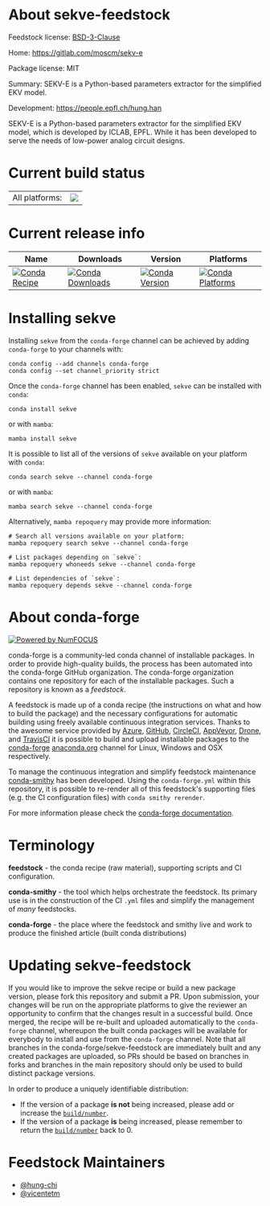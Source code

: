 About sekve-feedstock
=====================

Feedstock license: [BSD-3-Clause](https://github.com/conda-forge/sekve-feedstock/blob/main/LICENSE.txt)

Home: https://gitlab.com/moscm/sekv-e

Package license: MIT

Summary: SEKV-E is a Python-based parameters extractor for the simplified EKV model.

Development: https://people.epfl.ch/hung.han

SEKV-E is a Python-based parameters extractor for the simplified EKV model, which is developed by ICLAB, EPFL. While it has been developed to serve the needs of low-power analog circuit designs.

Current build status
====================


<table><tr><td>All platforms:</td>
    <td>
      <a href="https://dev.azure.com/conda-forge/feedstock-builds/_build/latest?definitionId=16853&branchName=main">
        <img src="https://dev.azure.com/conda-forge/feedstock-builds/_apis/build/status/sekve-feedstock?branchName=main">
      </a>
    </td>
  </tr>
</table>

Current release info
====================

| Name | Downloads | Version | Platforms |
| --- | --- | --- | --- |
| [![Conda Recipe](https://img.shields.io/badge/recipe-sekve-green.svg)](https://anaconda.org/conda-forge/sekve) | [![Conda Downloads](https://img.shields.io/conda/dn/conda-forge/sekve.svg)](https://anaconda.org/conda-forge/sekve) | [![Conda Version](https://img.shields.io/conda/vn/conda-forge/sekve.svg)](https://anaconda.org/conda-forge/sekve) | [![Conda Platforms](https://img.shields.io/conda/pn/conda-forge/sekve.svg)](https://anaconda.org/conda-forge/sekve) |

Installing sekve
================

Installing `sekve` from the `conda-forge` channel can be achieved by adding `conda-forge` to your channels with:

```
conda config --add channels conda-forge
conda config --set channel_priority strict
```

Once the `conda-forge` channel has been enabled, `sekve` can be installed with `conda`:

```
conda install sekve
```

or with `mamba`:

```
mamba install sekve
```

It is possible to list all of the versions of `sekve` available on your platform with `conda`:

```
conda search sekve --channel conda-forge
```

or with `mamba`:

```
mamba search sekve --channel conda-forge
```

Alternatively, `mamba repoquery` may provide more information:

```
# Search all versions available on your platform:
mamba repoquery search sekve --channel conda-forge

# List packages depending on `sekve`:
mamba repoquery whoneeds sekve --channel conda-forge

# List dependencies of `sekve`:
mamba repoquery depends sekve --channel conda-forge
```


About conda-forge
=================

[![Powered by
NumFOCUS](https://img.shields.io/badge/powered%20by-NumFOCUS-orange.svg?style=flat&colorA=E1523D&colorB=007D8A)](https://numfocus.org)

conda-forge is a community-led conda channel of installable packages.
In order to provide high-quality builds, the process has been automated into the
conda-forge GitHub organization. The conda-forge organization contains one repository
for each of the installable packages. Such a repository is known as a *feedstock*.

A feedstock is made up of a conda recipe (the instructions on what and how to build
the package) and the necessary configurations for automatic building using freely
available continuous integration services. Thanks to the awesome service provided by
[Azure](https://azure.microsoft.com/en-us/services/devops/), [GitHub](https://github.com/),
[CircleCI](https://circleci.com/), [AppVeyor](https://www.appveyor.com/),
[Drone](https://cloud.drone.io/welcome), and [TravisCI](https://travis-ci.com/)
it is possible to build and upload installable packages to the
[conda-forge](https://anaconda.org/conda-forge) [anaconda.org](https://anaconda.org/)
channel for Linux, Windows and OSX respectively.

To manage the continuous integration and simplify feedstock maintenance
[conda-smithy](https://github.com/conda-forge/conda-smithy) has been developed.
Using the ``conda-forge.yml`` within this repository, it is possible to re-render all of
this feedstock's supporting files (e.g. the CI configuration files) with ``conda smithy rerender``.

For more information please check the [conda-forge documentation](https://conda-forge.org/docs/).

Terminology
===========

**feedstock** - the conda recipe (raw material), supporting scripts and CI configuration.

**conda-smithy** - the tool which helps orchestrate the feedstock.
                   Its primary use is in the construction of the CI ``.yml`` files
                   and simplify the management of *many* feedstocks.

**conda-forge** - the place where the feedstock and smithy live and work to
                  produce the finished article (built conda distributions)


Updating sekve-feedstock
========================

If you would like to improve the sekve recipe or build a new
package version, please fork this repository and submit a PR. Upon submission,
your changes will be run on the appropriate platforms to give the reviewer an
opportunity to confirm that the changes result in a successful build. Once
merged, the recipe will be re-built and uploaded automatically to the
`conda-forge` channel, whereupon the built conda packages will be available for
everybody to install and use from the `conda-forge` channel.
Note that all branches in the conda-forge/sekve-feedstock are
immediately built and any created packages are uploaded, so PRs should be based
on branches in forks and branches in the main repository should only be used to
build distinct package versions.

In order to produce a uniquely identifiable distribution:
 * If the version of a package **is not** being increased, please add or increase
   the [``build/number``](https://docs.conda.io/projects/conda-build/en/latest/resources/define-metadata.html#build-number-and-string).
 * If the version of a package **is** being increased, please remember to return
   the [``build/number``](https://docs.conda.io/projects/conda-build/en/latest/resources/define-metadata.html#build-number-and-string)
   back to 0.

Feedstock Maintainers
=====================

* [@hung-chi](https://github.com/hung-chi/)
* [@vicentetm](https://github.com/vicentetm/)


